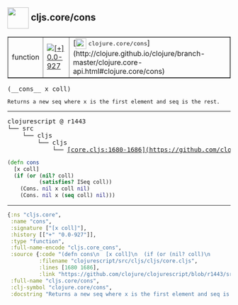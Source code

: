 ## <img width="48px" valign="middle" src="http://i.imgur.com/Hi20huC.png"> cljs.core/cons

 <table border="1">
<tr>
<td>function</td>
<td><a href="https://github.com/cljsinfo/api-refs/tree/0.0-927"><img valign="middle" alt="[+] 0.0-927" src="https://img.shields.io/badge/+-0.0--927-lightgrey.svg"></a> </td>
<td>
[<img height="24px" valign="middle" src="http://i.imgur.com/1GjPKvB.png"> <samp>clojure.core/cons</samp>](http://clojure.github.io/clojure/branch-master/clojure.core-api.html#clojure.core/cons)
</td>
</tr>
</table>

 <samp>
(__cons__ x coll)<br>
</samp>

```
Returns a new seq where x is the first element and seq is the rest.
```

---

 <pre>
clojurescript @ r1443
└── src
    └── cljs
        └── cljs
            └── <ins>[core.cljs:1680-1686](https://github.com/clojure/clojurescript/blob/r1443/src/cljs/cljs/core.cljs#L1680-L1686)</ins>
</pre>

```clj
(defn cons
  [x coll]
  (if (or (nil? coll)
          (satisfies? ISeq coll))
    (Cons. nil x coll nil)
    (Cons. nil x (seq coll) nil)))
```


---

```clj
{:ns "cljs.core",
 :name "cons",
 :signature ["[x coll]"],
 :history [["+" "0.0-927"]],
 :type "function",
 :full-name-encode "cljs.core_cons",
 :source {:code "(defn cons\n  [x coll]\n  (if (or (nil? coll)\n          (satisfies? ISeq coll))\n    (Cons. nil x coll nil)\n    (Cons. nil x (seq coll) nil)))",
          :filename "clojurescript/src/cljs/cljs/core.cljs",
          :lines [1680 1686],
          :link "https://github.com/clojure/clojurescript/blob/r1443/src/cljs/cljs/core.cljs#L1680-L1686"},
 :full-name "cljs.core/cons",
 :clj-symbol "clojure.core/cons",
 :docstring "Returns a new seq where x is the first element and seq is the rest."}

```
